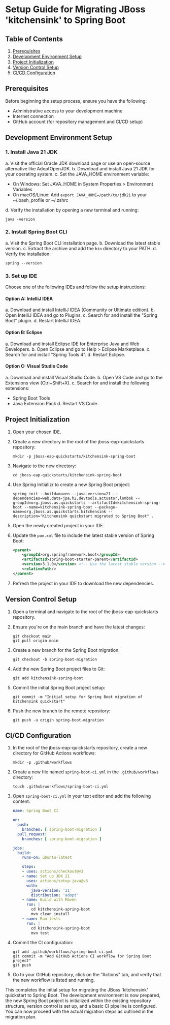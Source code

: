 
# Setup Guide for Migrating JBoss 'kitchensink' to Spring Boot

## Table of Contents
1. [Prerequisites](#prerequisites)
2. [Development Environment Setup](#development-environment-setup)
3. [Project Initialization](#project-initialization)
4. [Version Control Setup](#version-control-setup)
5. [CI/CD Configuration](#cicd-configuration)

## Prerequisites

Before beginning the setup process, ensure you have the following:
- Administrative access to your development machine
- Internet connection
- GitHub account (for repository management and CI/CD setup)

## Development Environment Setup

### 1. Install Java 21 JDK

a. Visit the official Oracle JDK download page or use an open-source alternative like AdoptOpenJDK.
b. Download and install Java 21 JDK for your operating system.
c. Set the JAVA_HOME environment variable:
   - On Windows: Set JAVA_HOME in System Properties > Environment Variables
   - On macOS/Linux: Add `export JAVA_HOME=/path/to/jdk21` to your ~/.bash_profile or ~/.zshrc

d. Verify the installation by opening a new terminal and running:
   ```
   java -version
   ```

### 2. Install Spring Boot CLI

a. Visit the Spring Boot CLI installation page.
b. Download the latest stable version.
c. Extract the archive and add the `bin` directory to your PATH.
d. Verify the installation:
   ```
   spring --version
   ```

### 3. Set up IDE

Choose one of the following IDEs and follow the setup instructions:

#### Option A: IntelliJ IDEA

a. Download and install IntelliJ IDEA (Community or Ultimate edition).
b. Open IntelliJ IDEA and go to Plugins.
c. Search for and install the "Spring Boot" plugin.
d. Restart IntelliJ IDEA.

#### Option B: Eclipse

a. Download and install Eclipse IDE for Enterprise Java and Web Developers.
b. Open Eclipse and go to Help > Eclipse Marketplace.
c. Search for and install "Spring Tools 4".
d. Restart Eclipse.

#### Option C: Visual Studio Code

a. Download and install Visual Studio Code.
b. Open VS Code and go to the Extensions view (Ctrl+Shift+X).
c. Search for and install the following extensions:
   - Spring Boot Tools
   - Java Extension Pack
d. Restart VS Code.

## Project Initialization

1. Open your chosen IDE.

2. Create a new directory in the root of the jboss-eap-quickstarts repository:
   ```
   mkdir -p jboss-eap-quickstarts/kitchensink-spring-boot
   ```

3. Navigate to the new directory:
   ```
   cd jboss-eap-quickstarts/kitchensink-spring-boot
   ```

4. Use Spring Initializr to create a new Spring Boot project:
   ```
   spring init --build=maven --java-version=21 --dependencies=web,data-jpa,h2,devtools,actuator,lombok --groupId=org.jboss.as.quickstarts --artifactId=kitchensink-spring-boot --name=kitchensink-spring-boot --package-name=org.jboss.as.quickstarts.kitchensink --description="Kitchensink quickstart migrated to Spring Boot" .
   ```

5. Open the newly created project in your IDE.

6. Update the `pom.xml` file to include the latest stable version of Spring Boot:
   ```xml
   <parent>
       <groupId>org.springframework.boot</groupId>
       <artifactId>spring-boot-starter-parent</artifactId>
       <version>3.1.0</version> <!-- Use the latest stable version -->
       <relativePath/>
   </parent>
   ```

7. Refresh the project in your IDE to download the new dependencies.

## Version Control Setup

1. Open a terminal and navigate to the root of the jboss-eap-quickstarts repository.

2. Ensure you're on the main branch and have the latest changes:
   ```
   git checkout main
   git pull origin main
   ```

3. Create a new branch for the Spring Boot migration:
   ```
   git checkout -b spring-boot-migration
   ```

4. Add the new Spring Boot project files to Git:
   ```
   git add kitchensink-spring-boot
   ```

5. Commit the initial Spring Boot project setup:
   ```
   git commit -m "Initial setup for Spring Boot migration of kitchensink quickstart"
   ```

6. Push the new branch to the remote repository:
   ```
   git push -u origin spring-boot-migration
   ```

## CI/CD Configuration

1. In the root of the jboss-eap-quickstarts repository, create a new directory for GitHub Actions workflows:
   ```
   mkdir -p .github/workflows
   ```

2. Create a new file named `spring-boot-ci.yml` in the `.github/workflows` directory:
   ```
   touch .github/workflows/spring-boot-ci.yml
   ```

3. Open `spring-boot-ci.yml` in your text editor and add the following content:

   ```yaml
   name: Spring Boot CI

   on:
     push:
       branches: [ spring-boot-migration ]
     pull_request:
       branches: [ spring-boot-migration ]

   jobs:
     build:
       runs-on: ubuntu-latest

       steps:
       - uses: actions/checkout@v3
       - name: Set up JDK 21
         uses: actions/setup-java@v3
         with:
           java-version: '21'
           distribution: 'adopt'
       - name: Build with Maven
         run: |
           cd kitchensink-spring-boot
           mvn clean install
       - name: Run tests
         run: |
           cd kitchensink-spring-boot
           mvn test
   ```

4. Commit the CI configuration:
   ```
   git add .github/workflows/spring-boot-ci.yml
   git commit -m "Add GitHub Actions CI workflow for Spring Boot project"
   git push
   ```

5. Go to your GitHub repository, click on the "Actions" tab, and verify that the new workflow is listed and running.

This completes the initial setup for migrating the JBoss 'kitchensink' quickstart to Spring Boot. The development environment is now prepared, the new Spring Boot project is initialized within the existing repository structure, version control is set up, and a basic CI pipeline is configured. You can now proceed with the actual migration steps as outlined in the migration plan.
